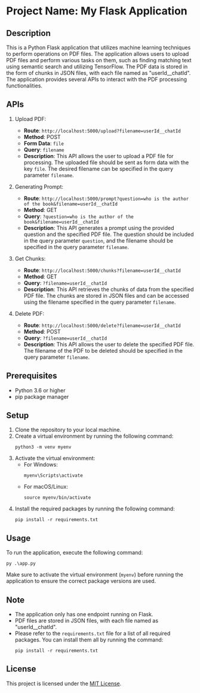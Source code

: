 # Project Name: My Flask Application

## Description
This is a Python Flask application that utilizes machine learning techniques to perform operations on PDF files. The application allows users to upload PDF files and perform various tasks on them, such as finding matching text using semantic search and utilizing TensorFlow. The PDF data is stored in the form of chunks in JSON files, with each file named as "userId__chatId". The application provides several APIs to interact with the PDF processing functionalities.

## APIs
1. Upload PDF:
   - **Route**: `http://localhost:5000/upload?filename=userId__chatId`
   - **Method**: POST
   - **Form Data**: `file`
   - **Query**: `filename`
   - **Description**: This API allows the user to upload a PDF file for processing. The uploaded file should be sent as form data with the key `file`. The desired filename can be specified in the query parameter `filename`.

2. Generating Prompt:
   - **Route**: `http://localhost:5000/prompt?question=who is the author of the book&filename=userId__chatId`
   - **Method**: GET
   - **Query**: `?question=who is the author of the book&filename=userId__chatId`
   - **Description**: This API generates a prompt using the provided question and the specified PDF file. The question should be included in the query parameter `question`, and the filename should be specified in the query parameter `filename`.

3. Get Chunks:
   - **Route**: `http://localhost:5000/chunks?filename=userId__chatId`
   - **Method**: GET
   - **Query**: `?filename=userId__chatId`
   - **Description**: This API retrieves the chunks of data from the specified PDF file. The chunks are stored in JSON files and can be accessed using the filename specified in the query parameter `filename`.

4. Delete PDF:
   - **Route**: `http://localhost:5000/delete?filename=userId__chatId`
   - **Method**: POST
   - **Query**: `?filename=userId__chatId`
   - **Description**: This API allows the user to delete the specified PDF file. The filename of the PDF to be deleted should be specified in the query parameter `filename`.

## Prerequisites
- Python 3.6 or higher
- pip package manager

## Setup
1. Clone the repository to your local machine.
2. Create a virtual environment by running the following command:
   ```
   python3 -m venv myenv
   ```
3. Activate the virtual environment:
   - For Windows:
     ```
     myenv\Scripts\activate
     ```
   - For macOS/Linux:
     ```
     source myenv/bin/activate
     ```
4. Install the required packages by running the following command:
   ```
   pip install -r requirements.txt
   ```

## Usage
To run the application, execute the following command:
```
py .\app.py
```

Make sure to activate the virtual environment (`myenv`) before running the application to ensure the correct package versions are used.

## Note
- The application only has one endpoint running on Flask.
- PDF files are stored in JSON files, with each file named as "userId__chatId".
- Please refer to the `requirements.txt` file for a list of all required packages. You can install them all by running the command:
  ```
  pip install -r requirements.txt
  ```

## License
This project is licensed under the [MIT License](LICENSE).